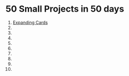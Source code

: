 # 50 Small Projects in 50 days

1. [Expanding Cards](expanding-cards)
2. []()
3. []()
4. []()
5. []()
6. []()
7. []()
8. []()
9. []()
10. []()
